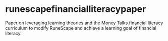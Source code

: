 # runescapefinancialliteracypaper
Paper on leveraging learning theories and the Money Talks financial literacy curriculum to modify RuneScape and achieve a learning goal of financial literacy.
